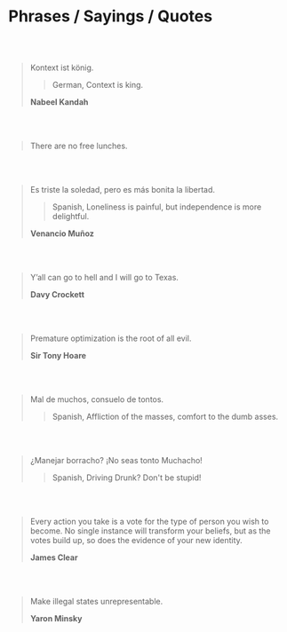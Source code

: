 # Phrases / Sayings / Quotes

<br/>
<br/>

> Kontext ist könig.
>> German, Context is king.
>
> **Nabeel Kandah**

<br/>
<br/>

> There are no free lunches.

<br/>
<br/>

> Es triste la soledad, pero es más bonita la libertad.
>> Spanish, Loneliness is painful, but independence is more delightful.
>
> **Venancio Muñoz**

<br/>
<br/>

> Y’all can go to hell and I will go to Texas.
>
> **Davy Crockett**

<br/>
<br/>

> Premature optimization is the root of all evil.
>
> **Sir Tony Hoare**

<br/>
<br/>

> Mal de muchos, consuelo de tontos.
>> Spanish, Affliction of the masses, comfort to the dumb asses.

<br/>
<br/>

> ¿Manejar borracho? ¡No seas tonto Muchacho!
>> Spanish, Driving Drunk? Don't be stupid!

<br/>
<br/>

> Every action you take is a vote for the type of person you wish to become. No single instance will transform your beliefs, but as the votes build up, so does the evidence of your new identity.
>
> **James Clear**

<br/>
<br/>


> Make illegal states unrepresentable.
>
> **Yaron Minsky**

<br/>
<br/>
